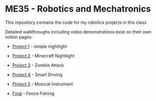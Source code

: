 # ME35 - Robotics and Mechatronics
This repository contains the code for my robotics projects in this class

Detailed walkthroughs including video demonstrations exist on their own notion pages:

- [Project 1](https://www.notion.so/Nightlight-Part-1-5cc8b18b8bff4b9d81068ec650725213) - simple nightlight

- [Project 2](https://lilac-sight-911.notion.site/Nightlight-Part-2-10592e5b3a4180d6abb1c0bda14b2891) - Minecraft Nightlight

- [Project 3](https://lilac-sight-911.notion.site/Zombie-Attack-10d92e5b3a418085924dc2a42669b3e4?pvs=74) - Zombie Attack

- [Project 4](https://lilac-sight-911.notion.site/Smart-Driving-11b92e5b3a41809898fef44301c44378?pvs=74) - Smart Driving

- [Project 5](https://lilac-sight-911.notion.site/Smart-Driving-11b92e5b3a41809898fef44301c44378?pvs=74) - Musical Instrument

- [Final](https://lilac-sight-911.notion.site/Fence-Fishing-15e92e5b3a4180ea9c1cde0a6ee3da91) - Fence Fishing
